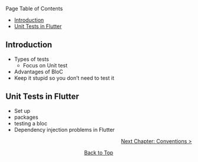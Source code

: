 Page Table of Contents
- [Introduction](#introduction)
- [Unit Tests in Flutter](#unit-tests-in-flutter)

## Introduction

  - Types of tests
      - Focus on Unit test
  - Advantages of BloC
  - Keep it stupid so you don’t need to test it

## Unit Tests in Flutter

  - Set up
  - packages
  - testing a bloc
  - Dependency injection problems in Flutter

<p align="right"><a href="https://github.com/Fasust/flutter-guide/wiki/400-Conventions">Next Chapter: Conventions ></a></p>
<p align="center"><a href="#">Back to Top</a></center></p>